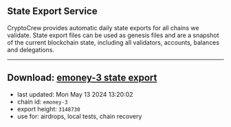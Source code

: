 ## State Export Service
CryptoCrew provides automatic daily state exports for all chains we validate. State export files can be used as genesis files and are a snapshot of the current blockchain state, including all validators, accounts, balances and delegations.

---
**Download: [emoney-3 state export](https://dl-eu2.ccvalidators.com/SERVICE/emoney/emoney-3_export_3148730.json)**
---

- last updated: Mon May 13 2024 13:20:02
- chain id: `emoney-3`
- export height: `3148730`
- use for: airdrops, local tests, chain recovery
